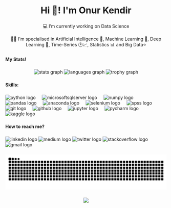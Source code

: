 <h1 align="center">Hi 👋! I'm Onur Kendir</h1>

###

<p align="center">💻 I’m currently working on Data Science<br><br>💪🏻 I'm specialised in Artificial Intelligence 🤖, Machine Learning 🦾, Deep Learning 🧠, Time-Series 🕒📈, Statistics 📊 and Big Data⭐</p>

###

<h4 align="left">My Stats!</h4>

###

<div align="center">
  <img src="https://github-readme-stats.vercel.app/api?username=onurkendirr&hide_title=true&hide_rank=false&show_icons=true&include_all_commits=true&count_private=true&disable_animations=false&theme=omni&locale=en&hide_border=true" height="150" alt="stats graph"  />
  <img src="https://github-readme-stats.vercel.app/api/top-langs?username=onurkendirr&locale=en&hide_title=false&layout=compact&card_width=320&langs_count=5&theme=omni&hide_border=true" height="150" alt="languages graph"  />
  <img src="https://github-profile-trophy.vercel.app?username=onurkendirr&theme=discord&column=9&row=1&margin-w=10&no-frame=true&no-bg=false" height="150" alt="trophy graph"  />
</div>

###

<h4 align="left">Skills:</h4>

###

<div align="left">
  <img src="https://cdn.jsdelivr.net/gh/devicons/devicon/icons/python/python-original.svg" height="30" alt="python logo"  />
  <img width="12" />
  <img src="https://cdn.jsdelivr.net/gh/devicons/devicon/icons/microsoftsqlserver/microsoftsqlserver-plain.svg" height="30" alt="microsoftsqlserver logo"  />
  <img width="12" />
  <img src="https://cdn.jsdelivr.net/gh/devicons/devicon/icons/numpy/numpy-original.svg" height="30" alt="numpy logo"  />
  <img width="12" />
  <img src="https://cdn.jsdelivr.net/gh/devicons/devicon/icons/pandas/pandas-original.svg" height="30" alt="pandas logo"  />
  <img width="12" />
  <img src="https://cdn.jsdelivr.net/gh/devicons/devicon/icons/anaconda/anaconda-original.svg" height="30" alt="anaconda logo"  />
  <img width="12" />
  <img src="https://cdn.jsdelivr.net/gh/devicons/devicon/icons/selenium/selenium-original.svg" height="30" alt="selenium logo"  />
  <img width="12" />
  <img src="https://cdn.jsdelivr.net/gh/devicons/devicon/icons/spss/spss-original.svg" height="30" alt="spss logo"  />
  <img width="12" />
  <img src="https://cdn.jsdelivr.net/gh/devicons/devicon/icons/git/git-original.svg" height="30" alt="git logo"  />
  <img width="12" />
  <img src="https://cdn.jsdelivr.net/gh/devicons/devicon/icons/github/github-original.svg" height="30" alt="github logo"  />
  <img width="12" />
  <img src="https://cdn.jsdelivr.net/gh/devicons/devicon/icons/jupyter/jupyter-original.svg" height="30" alt="jupyter logo"  />
  <img width="12" />
  <img src="https://cdn.jsdelivr.net/gh/devicons/devicon/icons/pycharm/pycharm-original.svg" height="30" alt="pycharm logo"  />
  <img width="12" />
  <img src="https://cdn.jsdelivr.net/gh/devicons/devicon/icons/kaggle/kaggle-original.svg" height="30" alt="kaggle logo"  />
</div>

###

<h4 align="left">How to reach me?</h4>

###

<div align="left">
  <img src="https://img.shields.io/static/v1?message=LinkedIn&logo=linkedin&label=&color=0077B5&logoColor=white&labelColor=&style=for-the-badge" height="35" alt="linkedin logo"  />
  <img src="https://img.shields.io/static/v1?message=Medium&logo=medium&label=&color=12100E&logoColor=white&labelColor=&style=for-the-badge" height="35" alt="medium logo"  />
  <img src="https://img.shields.io/static/v1?message=Twitter&logo=twitter&label=&color=1DA1F2&logoColor=white&labelColor=&style=for-the-badge" height="35" alt="twitter logo"  />
  <img src="https://img.shields.io/static/v1?message=Stackoverflow&logo=stackoverflow&label=&color=FE7A16&logoColor=white&labelColor=&style=for-the-badge" height="35" alt="stackoverflow logo"  />
  <img src="https://img.shields.io/static/v1?message=Gmail&logo=gmail&label=&color=D14836&logoColor=white&labelColor=&style=for-the-badge" height="35" alt="gmail logo"  />
</div>

###

<img src="https://raw.githubusercontent.com/onurkendirr/onurkendirr/output/github-contribution-grid-snake.svg" alt="Snake animation" />

###

<div align="center">
  <img src="https://profile-counter.glitch.me/onurkendirr/count.svg?"  />
</div>

###
